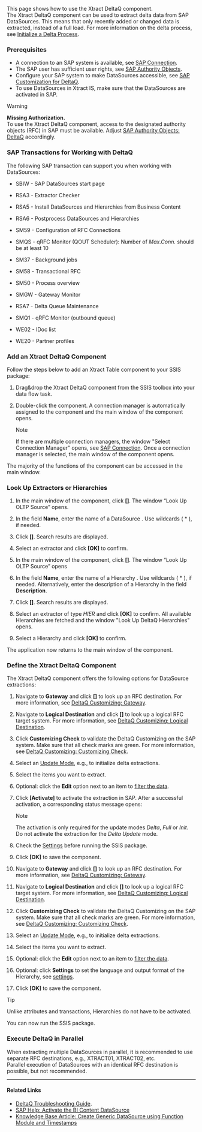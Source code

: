 This page shows how to use the Xtract DeltaQ component.\
The Xtract DeltaQ component can be used to extract delta data from SAP DataSources. This means that only recently added or changed data is extracted, instead of a full load. For more information on the delta process, see [Initialize a Delta Process](update-mode/#initialize-a-delta-process).

### Prerequisites

- A connection to an SAP system is available, see [SAP Connection](../sap-connection/).
- The SAP user has sufficient user rights, see [SAP Authority Objects](../setup-in-sap/sap-authority-objects/#deltaq).
- Configure your SAP system to make DataSources accessible, see [SAP Customization for DeltaQ](../setup-in-sap/customization-for-deltaq/).
- To use DataSources in Xtract IS, make sure that the DataSources are activated in SAP.

Warning

**Missing Authorization.**\
To use the Xtract DeltaQ component, access to the designated authority objects (RFC) in SAP must be available. Adjust [SAP Authority Objects: DeltaQ](../setup-in-sap/sap-authority-objects/#deltaq) accordingly.

### SAP Transactions for Working with DeltaQ

The following SAP transaction can support you when working with DataSources:

- SBIW - SAP DataSources start page

- RSA3 - Extractor Checker

- RSA5 - Install DataSources and Hierarchies from Business Content

- RSA6 - Postprocess DataSources and Hierarchies

- SM59 - Configuration of RFC Connections

- SMQS - qRFC Monitor (QOUT Scheduler): Number of *Max.Conn.* should be at least 10

- SM37 - Background jobs

- SM58 - Transactional RFC

- SM50 - Process overview

- SMGW - Gateway Monitor

- RSA7 - Delta Queue Maintenance

- SMQ1 - qRFC Monitor (outbound queue)

- WE02 - IDoc list

- WE20 - Partner profiles

### Add an Xtract DeltaQ Component

Follow the steps below to add an Xtract Table component to your SSIS package:

1. Drag&drop the Xtract DeltaQ component from the SSIS toolbox into your data flow task.

1. Double-click the component. A connection manager is automatically assigned to the component and the main window of the component opens.

   Note

   If there are multiple connection managers, the window "Select Connection Manager" opens, see [SAP Connection](../sap-connection/#assign-connection-managers-to-xtract-components). Once a connection manager is selected, the main window of the component opens.

The majority of the functions of the component can be accessed in the main window.

### Look Up Extractors or Hierarchies

1. In the main window of the component, click **[]**. The window “Look Up OLTP Source” opens.

1. In the field **Name**, enter the name of a DataSource . Use wildcards ( * ), if needed.

1. Click **[]**. Search results are displayed.

1. Select an extractor and click **[OK]** to confirm.

1. In the main window of the component, click **[]**. The window “Look Up OLTP Source” opens

1. In the field **Name**, enter the name of a Hierarchy . Use wildcards ( * ), if needed. Alternatively, enter the description of a Hierarchy in the field **Description**.

1. Click **[]**. Search results are displayed.

1. Select an extractor of type *HIER* and click **[OK]** to confirm. All available Hierarchies are fetched and the window "Look Up DeltaQ Hierarchies" opens.

1. Select a Hierarchy and click **[OK]** to confirm.

The application now returns to the main window of the component.

### Define the Xtract DeltaQ Component

The Xtract DeltaQ component offers the following options for DataSource extractions:

1. Navigate to **Gateway** and click **[]** to look up an RFC destination. For more information, see [DeltaQ Customizing: Gateway](deltaq-customization/#gateway).

1. Navigate to **Logical Destination** and click **[]** to look up a logical RFC target system. For more information, see [DeltaQ Customizing: Logical Destination](deltaq-customization/#logical-destination).

1. Click **Customizing Check** to validate the DeltaQ Customizing on the SAP system. Make sure that all check marks are green. For more information, see [DeltaQ Customizing: Customizing Check](deltaq-customization/#customizing-check).

1. Select an [Update Mode](update-mode/), e.g., to initialize delta extractions.

1. Select the items you want to extract.

1. Optional: click the **Edit** option next to an item to [filter the data](selections/).

1. Click **[Activate]** to activate the extraction in SAP. After a successful activation, a corresponding status message opens:

   Note

   The activation is only required for the update modes *Delta*, *Full* or *Init*. Do not activate the extraction for the *Delta Update* mode.

1. Check the [Settings](settings/) before running the SSIS package.

1. Click **[OK]** to save the component.

1. Navigate to **Gateway** and click **[]** to look up an RFC destination. For more information, see [DeltaQ Customizing: Gateway](deltaq-customization/#gateway).

1. Navigate to **Logical Destination** and click **[]** to look up a logical RFC target system. For more information, see [DeltaQ Customizing: Logical Destination](deltaq-customization/#logical-destination).

1. Click **Customizing Check** to validate the DeltaQ Customizing on the SAP system. Make sure that all check marks are green. For more information, see [DeltaQ Customizing: Customizing Check](deltaq-customization/#customizing-check).

1. Select an [Update Mode](update-mode/), e.g., to initialize delta extractions.

1. Select the items you want to extract.

1. Optional: click the **Edit** option next to an item to [filter the data](selections/).

1. Optional: click **Settings** to set the language and output format of the Hierarchy, see [settings](settings/).

1. Click **[OK]** to save the component.

Tip

Unlike attributes and transactions, Hierarchies do not have to be activated.

You can now run the SSIS package.

### Execute DeltaQ in Parallel

When extracting multiple DataSources in parallel, it is recommended to use separate RFC destinations, e.g., XTRACT01, XTRACT02, etc.\
Parallel execution of DataSources with an identical RFC destination is possible, but not recommended.

______________________________________________________________________

#### Related Links

- [DeltaQ Troubleshooting Guide](../../troubleshooting/#deltaq-troubleshooting).
- [SAP Help: Activate the BI Content DataSource](https://help.sap.com/saphelp_scm70/helpdata/ru/d8/8f5738f988d439e10000009b38f842/content.htm?no_cache=true)
- [Knowledge Base Article: Create Generic DataSource using Function Module and Timestamps](../../knowledge-base/create-generic-datasource-using-function-module-and-timestamps/)

